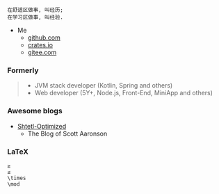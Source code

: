 
```
在舒适区做事, 叫经历;
在学习区做事, 叫经验.
```

* Me
  - [github.com](https://github.com/haoxins)
  - [crates.io](https://crates.io/users/haoxins)
  - [gitee.com](https://gitee.com/haoxins)

### Formerly

> * JVM stack developer (Kotlin, Spring and others)
> * Web developer (5Y+, Node.js, Front-End, MiniApp and others)

### Awesome blogs

* [Shtetl-Optimized](https://www.scottaaronson.com/blog/)
  - The Blog of Scott Aaronson

### LaTeX

```
≥
≤
\times
\mod
```
